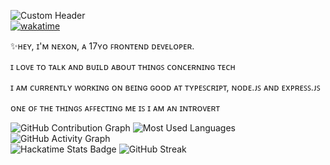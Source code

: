 ![Custom Header](https://img.shields.io/badge/Hello👋,I'm_Joseph-Nexon-2F80ED?style=for-the-badge&logo=github)
<br/>
[![wakatime](https://wakatime.com/badge/user/0cac2b2f-bd8c-4e1d-9325-f56abe8a1aa7.svg)](https://wakatime.com/@0cac2b2f-bd8c-4e1d-9325-f56abe8a1aa7)

<p>✨ʜᴇʏ, ɪ'ᴍ ɴᴇxᴏɴ, ᴀ 17ʏᴏ ꜰʀᴏɴᴛᴇɴᴅ ᴅᴇᴠᴇʟᴏᴘᴇʀ.</p>
<p>ɪ ʟᴏᴠᴇ ᴛᴏ ᴛᴀʟᴋ ᴀɴᴅ ʙᴜɪʟᴅ ᴀʙᴏᴜᴛ ᴛʜɪɴɢꜱ ᴄᴏɴᴄᴇʀɴɪɴɢ ᴛᴇᴄʜ</p>
<p>ɪ ᴀᴍ ᴄᴜʀʀᴇɴᴛʟʏ ᴡᴏʀᴋɪɴɢ ᴏɴ ʙᴇɪɴɢ ɢᴏᴏᴅ ᴀᴛ ᴛʏᴘᴇꜱᴄʀɪᴘᴛ, ɴᴏᴅᴇ.ᴊꜱ ᴀɴᴅ ᴇxᴘʀᴇꜱꜱ.ᴊꜱ</p>
<p>ᴏɴᴇ ᴏꜰ ᴛʜᴇ ᴛʜɪɴɢꜱ ᴀꜰꜰᴇᴄᴛɪɴɢ ᴍᴇ ɪꜱ ɪ ᴀᴍ ᴀɴ ɪɴᴛʀᴏᴠᴇʀᴛ</p>

![GitHub Contribution Graph](https://github-readme-stats.vercel.app/api?username=Jaycode01&show_icons=true&theme=dark)
![Most Used Languages](https://github-readme-stats.vercel.app/api/top-langs/?username=Jaycode01&layout=compact&theme=dark&langs_count=5&hide_progress=true)
<br/>
![GitHub Activity Graph](https://github-readme-activity-graph.vercel.app/graph?username=Jaycode01&theme=github-dark)
<br/>
![Hackatime Stats Badge](https://github-readme-stats.hackclub.dev/api/wakatime?username=2222&api_domain=hackatime.hackclub.com&theme=darcula&custom_title=Hackatime+Stats&layout=compact&cache_seconds=0&langs_count=8)
![GitHub Streak](https://github-readme-streak-stats.herokuapp.com/?user=Jaycode01&theme=dark&hide_border=false)
